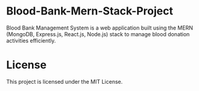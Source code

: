 # Blood-Bank-Mern-Stack-Project
Blood Bank Management System is a web application built using the MERN (MongoDB, Express.js, React.js, Node.js) stack to manage blood donation activities efficiently.


# License
This project is licensed under the MIT License.
